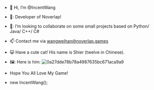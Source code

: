 - 👋 Hi, I’m @IncentWang
- 💬: Developer of Noverlap!
- 👀: I’m looking to collaborate on some small projects based on Python/ Java/ C++/ C#
- 📫 Contact me via wangweihan@noverlap.games
- :smiley_cat: Have a cute cat! His name is Shier (twelve in Chinese). 
- 🖼️: Here is him: ![0a27dde78b78a4987635bc671aca9a9](https://user-images.githubusercontent.com/60191615/168956616-a3785db2-369f-473a-8124-675d3b6a2601.jpg)

- Hope You All Love My Game!
- new IncentWang();


<!---
IncentWang/IncentWang is a ✨ special ✨ repository because its `README.md` (this file) appears on your GitHub profile.
You can click the Preview link to take a look at your changes.
--->

